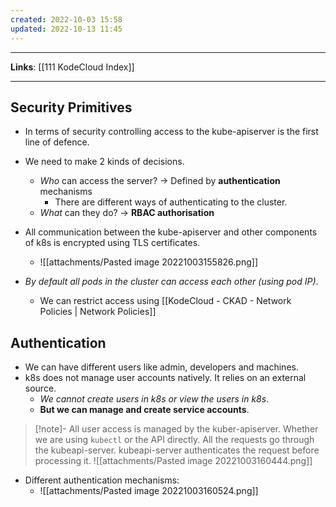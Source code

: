 ```yaml
---
created: 2022-10-03 15:58
updated: 2022-10-13 11:45
---
```

---
**Links**: [[111 KodeCloud Index]]

---
## Security Primitives
- In terms of security controlling access to the kube-apiserver is the first line of defence.
- We need to make 2 kinds of decisions.
	- *Who* can access the server? -> Defined by **authentication** mechanisms
		- There are different ways of authenticating to the cluster.
	- *What* can they do? -> **RBAC authorisation**

- All communication between the kube-apiserver and other components of k8s is encrypted using TLS certificates.
	- ![[attachments/Pasted image 20221003155826.png]]
- *By default all pods in the cluster can access each other (using pod IP)*. 
	- We can restrict access using [[KodeCloud - CKAD - Network Policies | Network Policies]]

## Authentication
- We can have different users like admin, developers and machines. 
- k8s does not manage user accounts natively. It relies on an external source.
	- *We cannot create users in k8s or view the users in k8s*.
	- **But we can manage and create service accounts**.

> [!note]- All user access is managed by the kuber-apiserver.
> Whether we are using `kubectl` or the API directly. All the requests go through the kubeapi-server.
> kubeapi-server authenticates the request before processing it.
> ![[attachments/Pasted image 20221003160444.png]]

- Different authentication mechanisms:
	- ![[attachments/Pasted image 20221003160524.png]]
